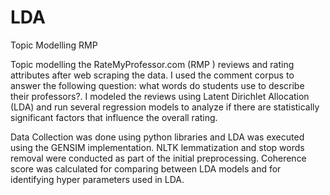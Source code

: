 # LDA
Topic Modelling RMP

Topic modelling the RateMyProfessor.com (RMP ) reviews and rating attributes after web scraping the data. 
I used the comment corpus  to answer the following question:  what words do students use to describe their professors?.
I modeled the reviews using Latent Dirichlet Allocation (LDA) and  run several regression models
to analyze if there are statistically significant factors that influence the overall rating.

  Data Collection was done using python libraries and LDA was executed using the GENSIM implementation. 
  NLTK lemmatization and stop words removal were conducted as part of the initial preprocessing. 
  Coherence score was calculated for comparing between LDA models and for identifying hyper parameters used in LDA.
